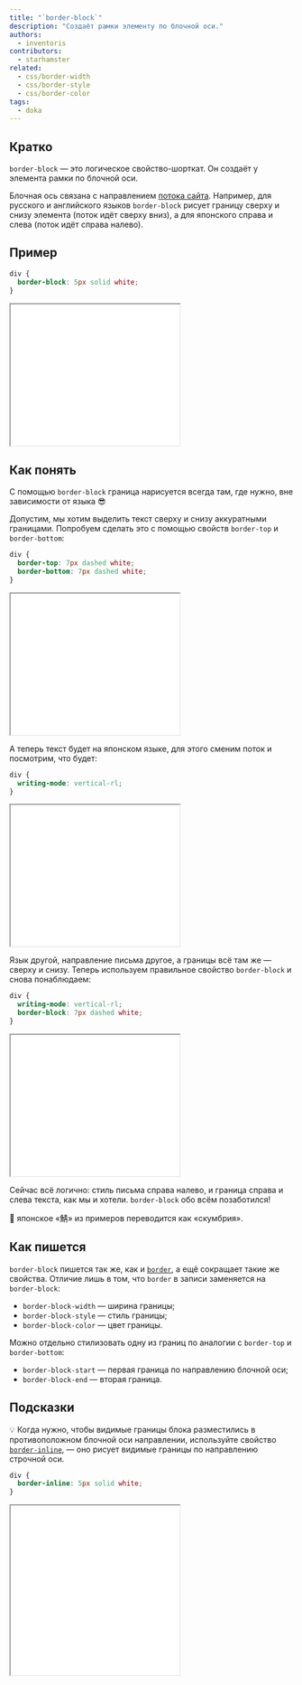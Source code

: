 ```yaml
---
title: "`border-block`"
description: "Создаёт рамки элементу по блочной оси."
authors:
  - inventoris
contributors:
  - starhamster
related:
  - css/border-width
  - css/border-style
  - css/border-color
tags:
  - doka
---
```


## Кратко

`border-block` — это логическое свойство-шорткат. Он создаёт у элемента рамки по блочной оси.

Блочная ось связана с направлением [потока сайта](/html/flow/). Например, для русского и английского языков `border-block` рисует границу сверху и снизу элемента (поток идёт сверху вниз), а для японского справа и слева (поток идёт справа налево).

## Пример

```css
div {
  border-block: 5px solid white;
}
```

<iframe title="Рамка по блочной оси" src="demos/border-block-basic/" height="250"></iframe>

## Как понять

С помощью `border-block` граница нарисуется всегда там, где нужно, вне зависимости от языка 😎

Допустим, мы хотим выделить текст сверху и снизу аккуратными границами. Попробуем сделать это с помощью свойств `border-top` и `border-bottom`:

```css
div {
  border-top: 7px dashed white;
  border-bottom: 7px dashed white;
}
```

<iframe title="Рамка сверху и снизу блока" src="demos/border-top-bottom/" height="250"></iframe>

А теперь текст будет на японском языке, для этого сменим поток и посмотрим, что будет:

```css
div {
  writing-mode: vertical-rl;
}
```

<iframe title="Рамка при смене языка" src="demos/border-language-change/" height="250"></iframe>

Язык другой, направление письма другое, а границы всё там же — сверху и снизу. Теперь используем правильное свойство `border-block` и снова понаблюдаем:

```css
div {
  writing-mode: vertical-rl;
  border-block: 7px dashed white;
}
```

<iframe title="Рамка по блочной оси при смене языка" src="demos/border-block-language-change/" height="250"></iframe>

Сейчас всё логично: стиль письма справа налево, и граница справа и слева текста, как мы и хотели. `border-block` обо всём позаботился!

<aside>

🧠 японское «鯖» из примеров переводится как «скумбрия».

</aside>

## Как пишется

`border-block` пишется так же, как и [`border`](/css/border/), а ещё сокращает такие же свойства. Отличие лишь в том, что `border` в записи заменяется на `border-block`:

- `border-block-width` — ширина границы;
- `border-block-style` — стиль границы;
- `border-block-color` — цвет границы.

Можно отдельно стилизовать одну из границ по аналогии с `border-top` и `border-bottom`:

- `border-block-start` — первая граница по направлению блочной оси;
- `border-block-end` — вторая граница.

## Подсказки

💡 Когда нужно, чтобы видимые границы блока разместились в противоположном блочной оси направлении, используйте свойство [`border-inline`](/css/border-inline/), — оно рисует видимые границы по направлению строчной оси.

```css
div {
  border-inline: 5px solid white;
}
```

<iframe title="Рамка по строчной оси" src="demos/border-inline/" height="300"></iframe>
